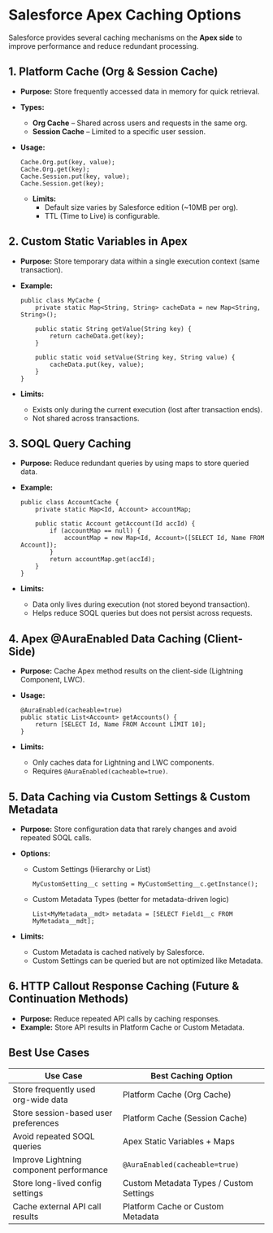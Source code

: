 # Salesforce Apex Caching Options

Salesforce provides several caching mechanisms on the **Apex side** to improve performance and reduce redundant processing.

## 1. Platform Cache (Org & Session Cache)

-   **Purpose:** Store frequently accessed data in memory for quick retrieval.
-   **Types:**
    -   **Org Cache** – Shared across users and requests in the same org.
    -   **Session Cache** – Limited to a specific user session.
-   **Usage:**

    ```apex
    Cache.Org.put(key, value);
    Cache.Org.get(key);
    Cache.Session.put(key, value);
    Cache.Session.get(key);
    ```

    -   **Limits:**
        -   Default size varies by Salesforce edition (~10MB per org).
        -   TTL (Time to Live) is configurable.

## 2. Custom Static Variables in Apex

-   **Purpose:** Store temporary data within a single execution context (same transaction).
-   **Example:**

    ```apex
    public class MyCache {
        private static Map<String, String> cacheData = new Map<String, String>();

        public static String getValue(String key) {
            return cacheData.get(key);
        }

        public static void setValue(String key, String value) {
            cacheData.put(key, value);
        }
    }
    ```

-   **Limits:**
    -   Exists only during the current execution (lost after transaction ends).
    -   Not shared across transactions.

## 3. SOQL Query Caching

-   **Purpose:** Reduce redundant queries by using maps to store queried data.
-   **Example:**

    ```apex
    public class AccountCache {
        private static Map<Id, Account> accountMap;

        public static Account getAccount(Id accId) {
            if (accountMap == null) {
                accountMap = new Map<Id, Account>([SELECT Id, Name FROM Account]);
            }
            return accountMap.get(accId);
        }
    }
    ```

-   **Limits:**
    -   Data only lives during execution (not stored beyond transaction).
    -   Helps reduce SOQL queries but does not persist across requests.

## 4. Apex @AuraEnabled Data Caching (Client-Side)

-   **Purpose:** Cache Apex method results on the client-side (Lightning Component, LWC).
-   **Usage:**

    ```apex
    @AuraEnabled(cacheable=true)
    public static List<Account> getAccounts() {
        return [SELECT Id, Name FROM Account LIMIT 10];
    }
    ```

-   **Limits:**
    -   Only caches data for Lightning and LWC components.
    -   Requires `@AuraEnabled(cacheable=true)`.

## 5. Data Caching via Custom Settings & Custom Metadata

-   **Purpose:** Store configuration data that rarely changes and avoid repeated SOQL calls.
-   **Options:**
    -   Custom Settings (Hierarchy or List)

        ```apex
        MyCustomSetting__c setting = MyCustomSetting__c.getInstance();
        ```

    -   Custom Metadata Types (better for metadata-driven logic)

        ```apex
        List<MyMetadata__mdt> metadata = [SELECT Field1__c FROM MyMetadata__mdt];
        ```

-   **Limits:**
    -   Custom Metadata is cached natively by Salesforce.
    -   Custom Settings can be queried but are not optimized like Metadata.

## 6. HTTP Callout Response Caching (Future & Continuation Methods)

-   **Purpose:** Reduce repeated API calls by caching responses.
-   **Example:** Store API results in Platform Cache or Custom Metadata.

## Best Use Cases

| Use Case                                  | Best Caching Option                      |
| ----------------------------------------- | ---------------------------------------- |
| Store frequently used org-wide data       | Platform Cache (Org Cache)               |
| Store session-based user preferences      | Platform Cache (Session Cache)             |
| Avoid repeated SOQL queries               | Apex Static Variables + Maps             |
| Improve Lightning component performance   | `@AuraEnabled(cacheable=true)`           |
| Store long-lived config settings          | Custom Metadata Types / Custom Settings |
| Cache external API call results           | Platform Cache or Custom Metadata        |